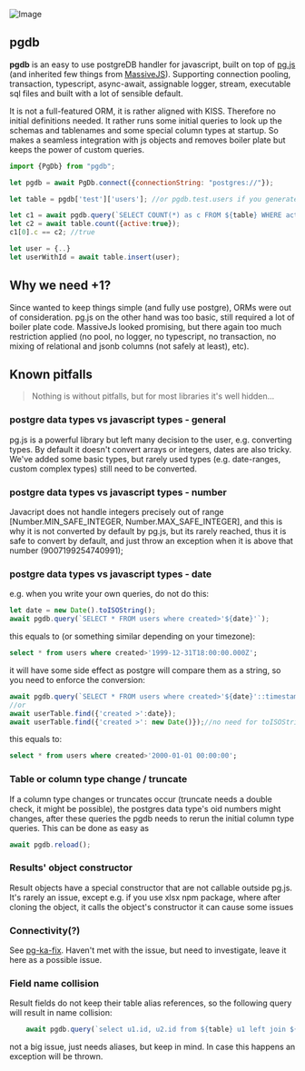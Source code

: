 ![Image](https://c3.staticflickr.com/6/5680/29544431994_954237c121_b.jpg) 

## pgdb 
**pgdb** is an easy to use postgreDB handler for javascript, built on top of [pg.js](https://github.com/brianc/node-postgres) 
(and inherited few things from [MassiveJS](https://github.com/robconery/massive-js)). Supporting connection pooling, transaction, 
typescript, async-await, assignable logger, stream, executable sql files and built with a lot of sensible default.

It is not a full-featured ORM, it is rather aligned with KISS. 
Therefore no initial definitions needed. It rather runs some initial queries
to look up the schemas and tablenames and some special column types at startup.
So makes a seamless integration with js objects and removes boiler plate but keeps 
the power of custom queries.

```js
import {PgDb} from "pgdb";

let pgdb = await PgDb.connect({connectionString: "postgres://"});

let table = pgdb['test']['users']; //or pgdb.test.users if you generate the interface

let c1 = await pgdb.query(`SELECT COUNT(*) as c FROM ${table} WHERE active=:active`, {active:true});
let c2 = await table.count({active:true});
c1[0].c == c2; //true

let user = {..}
let userWithId = await table.insert(user);
```

## Why we need +1?
Since wanted to keep things simple (and fully use postgre), ORMs were out of consideration. pg.js on the other 
hand was too basic, still required a lot of boiler plate code. MassiveJs looked promising, but
there again too much restriction applied (no pool, no logger, no typescript, no transaction, no mixing of 
relational and jsonb columns (not safely at least), etc).

## Known pitfalls
>Nothing is without pitfalls, but for most libraries it's well hidden...

### postgre data types vs javascript types - general
pg.js is a powerful library but left many decision to the user, e.g. converting types. 
By default it doesn't convert arrays or integers, dates are also tricky. We've added some basic 
types, but rarely used types (e.g. date-ranges, custom complex types) still need to be converted.

### postgre data types vs javascript types - number
Javacript does not handle integers precisely out of range [Number.MIN_SAFE_INTEGER, Number.MAX_SAFE_INTEGER],
and this is why it is not converted by default by pg.js, but its rarely reached,
thus it is safe to convert by default, and just throw an exception when it is above that number (9007199254740991); 

### postgre data types vs javascript types - date
e.g. when you write your own queries, do not do this:
```js
let date = new Date().toISOString();
await pgdb.query(`SELECT * FROM users where created>'${date}'`);
```
this equals to (or something similar depending on your timezone):
```sql
select * from users where created>'1999-12-31T18:00:00.000Z';
```
it will have some side effect as postgre will compare them as a string, so you need to enforce the conversion:
```js
await pgdb.query(`SELECT * FROM users where created>'${date}'::timestamptz`);
//or 
await userTable.find({'created >':date});
await userTable.find({'created >': new Date()});//no need for toISOString()
```
this equals to:
```sql
select * from users where created>'2000-01-01 00:00:00';
```

### Table or column type change / truncate
If a column type changes or truncates occur (truncate needs a double check, it might be possible), 
the postgres data type's oid numbers might changes, after
these queries the pgdb needs to rerun the initial column type queries. 
This can be done as easy as 
```js
await pgdb.reload();
```

### Results' object constructor
Result objects have a special constructor that are not callable outside pg.js. 
It's rarely an issue, except e.g. if you use xlsx npm package, where after cloning 
the object, it calls the object's constructor it can cause some issues

### Connectivity(?)
See [pg-ka-fix](https://github.com/numminorihsf/pg-ka-fix). Haven't met with the issue,
but need to investigate, leave it here as a possible issue. 

### Field name collision
Result fields do not keep their table alias references, so the following query will result
in name collision:
```js
    await pgdb.query(`select u1.id, u2.id from ${table} u1 left join ${table} u2 ON true `);
```
not a big issue, just needs aliases, but keep in mind. In case this happens an exception will be thrown.
